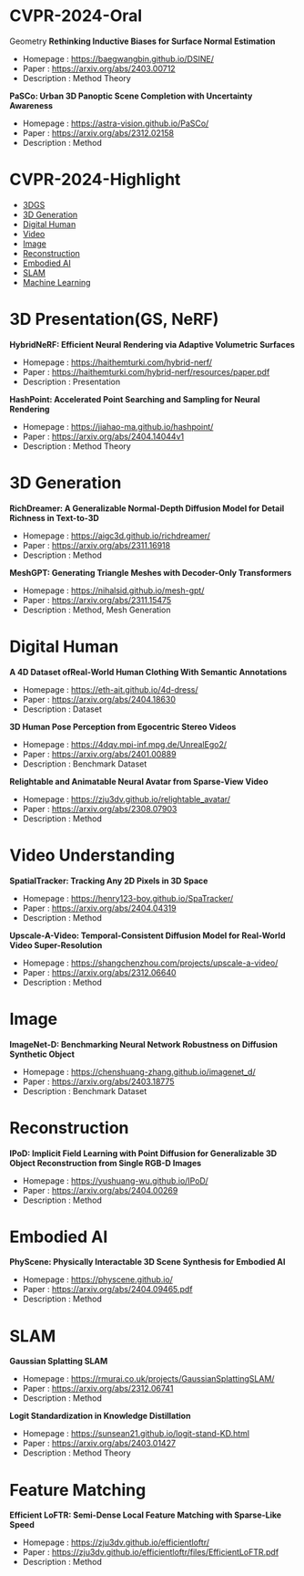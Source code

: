 # CVPR-2024-Oral
Geometry
**Rethinking Inductive Biases for Surface Normal Estimation**
- Homepage : https://baegwangbin.github.io/DSINE/
- Paper : https://arxiv.org/abs/2403.00712
- Description : Method Theory

**PaSCo: Urban 3D Panoptic Scene Completion with Uncertainty Awareness**
- Homepage : https://astra-vision.github.io/PaSCo/
- Paper : https://arxiv.org/abs/2312.02158
- Description : Method

# CVPR-2024-Highlight
- [3DGS](#3DGS)
- [3D Generation](#3DG)
- [Digital Human](#DH)
- [Video](#Video)
- [Image](#Image)
- [Reconstruction](#Re)
- [Embodied AI](#EAI)
- [SLAM](#SLAM)
- [Machine Learning](#ML)

<a name="3DGS"></a>

# 3D Presentation(GS, NeRF)

**HybridNeRF: Efficient Neural Rendering via Adaptive Volumetric Surfaces**

- Homepage : https://haithemturki.com/hybrid-nerf/
- Paper : https://haithemturki.com/hybrid-nerf/resources/paper.pdf
- Description : Presentation

**HashPoint: Accelerated Point Searching and Sampling for Neural Rendering**
- Homepage : https://jiahao-ma.github.io/hashpoint/
- Paper : https://arxiv.org/abs/2404.14044v1
- Description : Method Theory

# 3D Generation
**RichDreamer: A Generalizable Normal-Depth Diffusion Model for Detail Richness in Text-to-3D**
- Homepage : https://aigc3d.github.io/richdreamer/
- Paper : https://arxiv.org/abs/2311.16918
- Description : Method

**MeshGPT: Generating Triangle Meshes with Decoder-Only Transformers**
- Homepage : https://nihalsid.github.io/mesh-gpt/
- Paper : https://arxiv.org/abs/2311.15475
- Description : Method, Mesh Generation 

<a name="DH"></a>
# Digital Human
**A 4D Dataset ofReal-World Human Clothing With Semantic Annotations**
- Homepage : https://eth-ait.github.io/4d-dress/
- Paper : https://arxiv.org/abs/2404.18630
- Description : Dataset

**3D Human Pose Perception from Egocentric Stereo Videos**
- Homepage : https://4dqv.mpi-inf.mpg.de/UnrealEgo2/
- Paper : https://arxiv.org/abs/2401.00889
- Description : Benchmark Dataset

**Relightable and Animatable Neural Avatar from Sparse-View Video**
- Homepage : https://zju3dv.github.io/relightable_avatar/
- Paper : https://arxiv.org/abs/2308.07903
- Description : Method

<a name="Video"></a>

# Video Understanding
**SpatialTracker: Tracking Any 2D Pixels in 3D Space**
- Homepage : https://henry123-boy.github.io/SpaTracker/
- Paper : https://arxiv.org/abs/2404.04319
- Description : Method

**Upscale-A-Video: Temporal-Consistent Diffusion Model for Real-World Video Super-Resolution**
- Homepage : https://shangchenzhou.com/projects/upscale-a-video/
- Paper : https://arxiv.org/abs/2312.06640
- Description : Method

<a name="Image"></a>
# Image
**ImageNet-D: Benchmarking Neural Network Robustness on Diffusion Synthetic Object**
- Homepage : https://chenshuang-zhang.github.io/imagenet_d/
- Paper : https://arxiv.org/abs/2403.18775
- Description : Benchmark Dataset

<a name="Re"></a>
# Reconstruction
**IPoD: Implicit Field Learning with Point Diffusion for Generalizable 3D Object Reconstruction from Single RGB-D Images**
- Homepage : https://yushuang-wu.github.io/IPoD/
- Paper : https://arxiv.org/abs/2404.00269
- Description : Method

<a name="EAI"></a>
# Embodied AI
**PhyScene: Physically Interactable 3D Scene Synthesis for Embodied AI**
- Homepage : https://physcene.github.io/
- Paper : https://arxiv.org/abs/2404.09465.pdf
- Description : Method

<a name="SLAM"></a>

# SLAM
**Gaussian Splatting SLAM**
- Homepage : https://rmurai.co.uk/projects/GaussianSplattingSLAM/
- Paper : https://arxiv.org/abs/2312.06741
- Description : Method

<a name="ML"></a>
**Logit Standardization in Knowledge Distillation**
- Homepage : https://sunsean21.github.io/logit-stand-KD.html
- Paper : https://arxiv.org/abs/2403.01427
- Description : Method Theory

# Feature Matching
**Efficient LoFTR: Semi-Dense Local Feature Matching with Sparse-Like Speed**
- Homepage : https://zju3dv.github.io/efficientloftr/
- Paper : https://zju3dv.github.io/efficientloftr/files/EfficientLoFTR.pdf
- Description : Method



